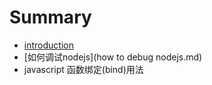 # Summary

* [introduction](README.md)
* [如何调试nodejs](how to debug nodejs.md)
* javascript 函数绑定(bind)用法

